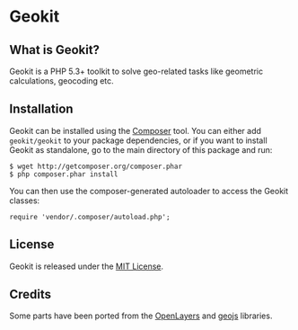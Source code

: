 Geokit
======

What is Geokit?
---------------

Geokit is a PHP 5.3+ toolkit to solve geo-related tasks like geometric calculations, geocoding etc.

Installation
------------

Geokit can be installed using the [Composer](http://packagist.org/) tool. You can either add `geokit/geokit` to your package dependencies, or if you want to install Geokit as standalone, go to the main directory of this package and run:

    $ wget http://getcomposer.org/composer.phar 
    $ php composer.phar install

You can then use the composer-generated autoloader to access the Geokit classes:

    require 'vendor/.composer/autoload.php';

License
-------

Geokit is released under the [MIT License](https://github.com/jsor/Geokit/blob/master/LICENSE).

Credits
-------

Some parts have been ported from the [OpenLayers](https://github.com/openlayers/openlayers)
and [geojs](http://code.google.com/p/geojs) libraries.
